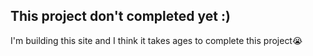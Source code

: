 
## This project don't completed yet :)


I'm building this site and I think it takes ages to complete this project😭

